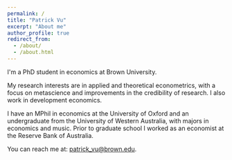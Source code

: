 ```yaml
---
permalink: /
title: "Patrick Vu"
excerpt: "About me"
author_profile: true
redirect_from: 
  - /about/
  - /about.html
---
```


I'm a PhD student in economics at Brown University. 

My research interests are in applied and theoretical econometrics, with a focus on metascience and improvements in the credibility of research. I also work in development economics.

I have an MPhil in economics at the University of Oxford and an undergraduate from the University of Western Australia, with majors in economics and music. Prior to graduate school I worked as an economist at the Reserve Bank of Australia. 

You can reach me at: [patrick_vu@brown.edu](patrick_vu@brown.edu).
